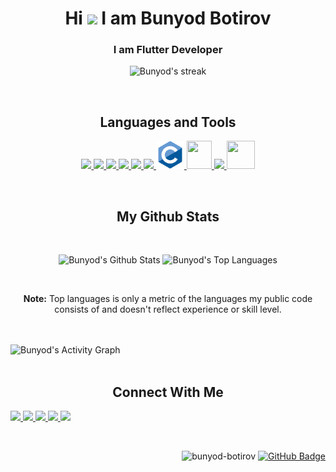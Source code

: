<h1 align="center">Hi <img src="https://github.com/Shiv-sharma-111/Shiv-sharma-111/blob/master/Assets/Hi.gif" width="29px"> I am Bunyod Botirov</h1>

<h3 align="center">I am Flutter Developer</h3>

<p align="center">
    <img title="🔥 Get streak stats for your profile at git.io/streak-stats" alt="Bunyod's streak" src="https://github-readme-streak-stats.herokuapp.com/?user=bunyod-botirov&theme=black-ice&hide_border=true&stroke=0000&background=060A0CD0">
</p>

<br>

<h2 align="center">Languages and Tools</h2>
<p align="center"> 
  <a href="https://flutter.dev/" target="_blank"> <img src="https://img.icons8.com/color/48/000000/flutter.png"> </a>
  <a href="https://dart.dev/" target="_blank"> <img src="https://img.icons8.com/color/48/000000/dart.png"> </a>
  <a href="https://firebase.google.com/" target="_blank"> <img src="https://img.icons8.com/color/48/000000/firebase.png"> </a>
  <a href="https://git-scm.com/" target="_blank"> <img src="https://img.icons8.com/color/48/000000/git.png"> </a>
  <a href="https://www.linux.org/" target="_blank"> <img src="https://img.icons8.com/color/48/000000/linux.png"> </a>
  <a href="https://www.figma.com/" target="_blank"> <img src="https://img.icons8.com/color/48/000000/figma.png"> </a>
  <a href="https://www.cprogramming.com/" target="_blank"> <img src="https://raw.githubusercontent.com/devicons/devicon/master/icons/c/c-original.svg" width="45" height="45"/> </a>
  <a href="https://www.isocpp.org/" target="_blank"> <img src="https://cdn.worldvectorlogo.com/logos/c.svg" width="40" height="45"> </a>
  <a href="https://www.python.org/" target="_blank"> <img src="https://img.icons8.com/color/48/000000/python.png"> </a>
  <a href="https://www.sqlite.org/" target="_blank"> <img src="https://www.vectorlogo.zone/logos/sqlite/sqlite-icon.svg" width="45" height="45"/> </a>
</p>
 
<br>
 
<h2 align="center">My Github Stats</h2>
<br>
<p align="center">
<img alt="Bunyod's Github Stats" src="https://github-readme-stats.vercel.app/api?username=bunyod-botirov&show_icons=true&count_private=true&theme=react&hide_border=true&bg_color=0D1117" />
    <img alt="Bunyod's Top Languages" src="https://github-readme-stats.vercel.app/api/top-langs/?username=bunyod-botirov&langs_count=8&count_private=true&layout=compact&theme=react&hide_border=true&bg_color=0D1117" />
</p>
<br>

<p align="center"><b>Note:</b> Top languages is only a metric of the languages my public code consists of and doesn't reflect experience or skill level.</p>

<br>
<br>
<img alt="Bunyod's Activity Graph" src="https://activity-graph.herokuapp.com/graph?username=bunyod-botirov&bg_color=0D1117&color=5BCDEC&line=5BCDEC&point=FFFFFF&hide_border=true" />
<br>
<br>

<h2 align="center">Connect With Me</h2>
<p align="left">
  <a href="https://www.linkedin.com/in/bunyod-botirov" target="_blank"> <img src="https://img.shields.io/badge/LinkedIn-blue?style=flat&logo=linkedin&labelColor=blue"> </a>
  <a href="" target="_blank"> <img src="https://img.shields.io/badge/YouTube-red?style=flat&logo=youtube&labelColor=red"> </a>
  <a href="" target="_blank"> <img src="https://img.shields.io/badge/Instagram-white?style=flat&logo=instagram&labelColor=white"> </a>
  <a href="b24bunyod@gmail.com" target="_blank"> <img src="https://img.shields.io/badge/Email-black?style=flat&logo=gmail&labelColor=black"> </a>
  <a href="https://t.me/b24bunyod" target="_blank"> <img src="https://img.shields.io/badge/Telegram-blue?style=flat&logo=telegram&labelColor=white"> </a>
</p>

<br>

<p align="right">
  <img src="https://komarev.com/ghpvc/?username=bunyod-botirov&label=Profile%20views&color=0e75b6&style=flat" alt="bunyod-botirov" />
  <a href="https://github.com/bunyod-botirov?tab=followers"><img src="https://img.shields.io/github/followers/bunyod-botirov?label=Followers&style=social" alt="GitHub Badge"></a>
</p>
